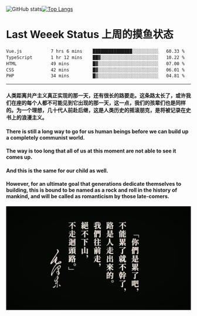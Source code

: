 ![GitHub stats](https://github-readme-stats.vercel.app/api?username=Mundanity-fc&hide=stars&count_private=true&show_icons=true&theme=prussian)[![Top Langs](https://github-readme-stats.vercel.app/api/top-langs/?username=Mundanity-fc&hide=javascript,html,css,blade&layout=compact&theme=prussian)](https://github.com/anuraghazra/github-readme-stats)

# Last Weeek Status 上周的摸鱼状态
<!--START_SECTION:waka-->

```txt
Vue.js           7 hrs 6 mins    ███████████████░░░░░░░░░░   60.33 %
TypeScript       1 hr 12 mins    ██▓░░░░░░░░░░░░░░░░░░░░░░   10.22 %
HTML             49 mins         █▓░░░░░░░░░░░░░░░░░░░░░░░   07.00 %
CSS              42 mins         █▓░░░░░░░░░░░░░░░░░░░░░░░   06.01 %
PHP              34 mins         █▒░░░░░░░░░░░░░░░░░░░░░░░   04.81 %
```

<!--END_SECTION:waka-->

---

#### 人类距离共产主义真正实现的那一天，还有很长的路要走。这条路太长了，或许我们在座的每个人都不可能见到它出现的那一天，这一点，我们的孩辈们也是同样的。为一个理想，几十代人前赴后继，这是人类历史的摇滚朋克，是将被记录在史书上的浪漫主义。

#### There is still a long way to go for us human beings before we can build up a completely communist world.
#### The way is too long that all of us at this moment are not able to see it comes up.
#### And this is the same for our child as well.
#### However, for an ultimate goal that generations dedicate themselves to building, this is bound to be named as a rock and roll in the history of mankind, and will be called as romanticism by those late-comers.

![HeSays](./HeSays.webp)
